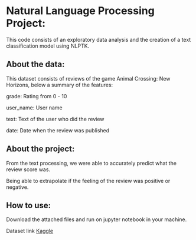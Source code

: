 # Natural Language Processing Project:

This code consists of an exploratory data analysis and the creation of a text classification model using NLPTK.

## About the data:

This dataset consists of reviews of the game Animal Crossing: New Horizons, below a summary of the features:

grade: Rating from 0 - 10

user_name: User name

text: Text of the user who did the review

date: Date when the review was published 

## About the project:

From the text processing, we were able to accurately predict what the review score was.

Being able to extrapolate if the feeling of the review was positive or negative. 

## How to use:

Download the attached files and run on jupyter notebook in your machine.

Dataset link [Kaggle](https://www.kaggle.com/jessemostipak/animal-crossing?select=user_reviews.csv) 
